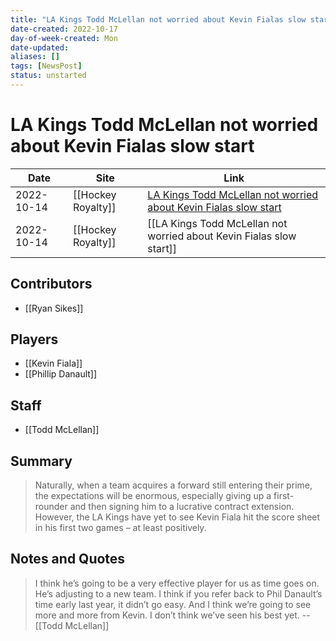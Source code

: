 ```yaml
---
title: "LA Kings Todd McLellan not worried about Kevin Fialas slow start"
date-created: 2022-10-17
day-of-week-created: Mon
date-updated: 
aliases: []
tags: [NewsPost]
status: unstarted
---
```


# LA Kings Todd McLellan not worried about Kevin Fialas slow start

| Date       | Site               | Link                                                                                                                                                                       |
| ---------- | ------------------ | -------------------------------------------------------------------------------------------------------------------------------------------------------------------------- |
| 2022-10-14 | [[Hockey Royalty]] | [LA Kings Todd McLellan not worried about Kevin Fialas slow start](https://hockeyroyalty.com/2022/10/14/la-kings-todd-mclellan-not-worried-about-kevin-fialas-slow-start/) |
| 2022-10-14 | [[Hockey Royalty]] | [[LA Kings Todd McLellan not worried about Kevin Fialas slow start]]                                                                                                       |

## Contributors
- [[Ryan Sikes]]


## Players
- [[Kevin Fiala]]
- [[Phillip Danault]]


## Staff
- [[Todd McLellan]]


## Summary
> Naturally, when a team acquires a forward still entering their prime, the expectations will be enormous, especially giving up a first-rounder and then signing him to a lucrative contract extension. However, the LA Kings have yet to see Kevin Fiala hit the score sheet in his first two games – at least positively.


## Notes and Quotes
> I think he’s going to be a very effective player for us as time goes on. He’s adjusting to a new team. I think if you refer back to Phil Danault’s time early last year, it didn’t go easy. And I think we’re going to see more and more from Kevin. I don’t think we’ve seen his best yet. -- [[Todd McLellan]]

